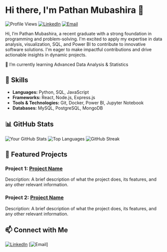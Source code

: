 
# Hi there, I'm Pathan Mubashira 👋

![Profile Views](https://komarev.com/ghpvc/?username=pathanmubashira&style=flat-square&color=blue)
[![LinkedIn](https://img.shields.io/badge/LinkedIn-PathanMubashira-blue?style=flat-square&logo=linkedin)](www.linkedin.com/in/pathanmubashira)
[![Email](https://img.shields.io/badge/Email-youremail@example.com-blue?style=flat-square&logo=gmail)](mailto:pathanmubashira35@gmail.com)

Hi, I’m Pathan Mubashira, a recent graduate with a strong foundation in programming and problem-solving. I'm excited to apply my expertise in data analysis, visualization, SQL, and Power BI to contribute to innovative software solutions. I'm eager to make impactful contributions and drive actionable insights in dynamic projects.

🌱 I’m currently learning Advanced Data Analysis & Statistics

## 🚀 Skills
- **Languages:** Python, SQL, JavaScript
- **Frameworks:** React, Node.js, Express.js
- **Tools & Technologies:** Git, Docker, Power BI, Jupyter Notebook
- **Databases:** MySQL, PostgreSQL, MongoDB

## 📊 GitHub Stats
![Your GitHub Stats](https://github-readme-stats.vercel.app/api?username=pathanmubashira&show_icons=true&theme=radical)
![Top Languages](https://github-readme-stats.vercel.app/api/top-langs/?username=pathanmubashira&layout=compact&theme=radical)
![GitHub Streak](https://github-readme-streak-stats.herokuapp.com/?user=pathanmubashira&theme=radical)

## 🌟 Featured Projects
### Project 1: [Project Name](https://github.com/yourusername/project-repo)
Description: A brief description of what the project does, its features, and any other relevant information.

### Project 2: [Project Name](https://github.com/yourusername/project-repo)
Description: A brief description of what the project does, its features, and any other relevant information.

## 📫 Connect with Me
[![LinkedIn](https://img.shields.io/badge/LinkedIn-PathanMubashira-blue?style=flat-square&logo=linkedin)](www.linkedin.com/in/pathanmubashira)
[![Email](https://img.shields.io/badge/Email-pathanmubashira35@gmail.com-blue?style=flat-square&logo=gmail)]

<!---
Pathanmubashira/Pathanmubashira is a ✨ special ✨ repository because its `README.md` (this file) appears on your GitHub profile.
You can click the Preview link to take a look at your changes.
--->
